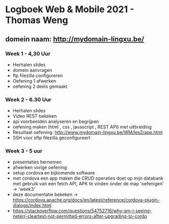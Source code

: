 # Logboek Web & Mobile 2021 - Thomas Weng
## domein naam: http://mydomain-lingxu.be/
### Week 1 - 4,30 Uur
- Herhalen slides
- domein aanvragen
- ftp filezilla configureren
- Oefening 1 afwerken
- oefening 2 deels gemaakt

### Week 2 - 6.30 Uur
- Herhalen slides
- Video REST bekeken
- api voorbeelden analyseren en begrijpen
- oefening maken (html , css , javascript , REST API) met uitbreiding
- Resultaat oefening: http://www.mydomain-lingxu.be/WM/les2/app.html
- SSH voor sftp filezilla geconfigureert

### Week 3 - 5 uur
- presentaties hernemen
- afwerken vorige oefening
- setup cordova en bijkomende software
- met cordova een app maken die CRUD operaties doet op mijn databank met gebruik van een fetch API, APK te vinden onder de map 'oefenigen' -> 'week3'
- deze documentatie bekeken -> https://cordova.apache.org/docs/en/latest/reference/cordova-plugin-dialogs/index.html
- https://stackoverflow.com/questions/54752716/why-am-i-seeing-neterr-cleartext-not-permitted-errors-after-upgrading-to-cordo